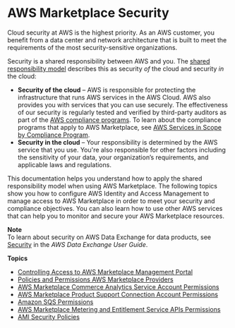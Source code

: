 # AWS Marketplace Security<a name="security"></a>

Cloud security at AWS is the highest priority\. As an AWS customer, you benefit from a data center and network architecture that is built to meet the requirements of the most security\-sensitive organizations\.

Security is a shared responsibility between AWS and you\. The [shared responsibility model](https://aws.amazon.com/compliance/shared-responsibility-model/) describes this as security *of* the cloud and security *in* the cloud:
+ **Security of the cloud** – AWS is responsible for protecting the infrastructure that runs AWS services in the AWS Cloud\. AWS also provides you with services that you can use securely\. The effectiveness of our security is regularly tested and verified by third\-party auditors as part of the [AWS compliance programs](https://aws.amazon.com/compliance/programs/)\. To learn about the compliance programs that apply to AWS Marketplace, see [AWS Services in Scope by Compliance Program](https://aws.amazon.com/compliance/services-in-scope/)\.
+ **Security in the cloud** – Your responsibility is determined by the AWS service that you use\. You're also responsible for other factors including the sensitivity of your data, your organization’s requirements, and applicable laws and regulations\. 

This documentation helps you understand how to apply the shared responsibility model when using AWS Marketplace\. The following topics show you how to configure AWS Identity and Access Management to manage access to AWS Marketplace in order to meet your security and compliance objectives\. You can also learn how to use other AWS services that can help you to monitor and secure your AWS Marketplace resources\. 

**Note**  
To learn about security on AWS Data Exchange for data products, see [Security](https://docs.aws.amazon.com/data-exchange/latest/userguide/security.html) in the *AWS Data Exchange User Guide*\.

**Topics**
+ [Controlling Access to AWS Marketplace Management Portal](marketplace-management-portal-user-access.md)
+ [Policies and Permissions AWS Marketplace Providers](detailed-management-portal-permissions.md)
+ [AWS Marketplace Commerce Analytics Service Account Permissions](set-aws-iam-cas-permissions.md)
+ [AWS Marketplace Product Support Connection Account Permissions](set-aws-iam-psc-permissions.md)
+ [Amazon SQS Permissions](set-aws-iam-sqs-permissions.md)
+ [AWS Marketplace Metering and Entitlement Service APIs Permissions](iam-user-policy-for-aws-marketplace-actions.md)
+ [AMI Security Policies](product-and-ami-policies.md)